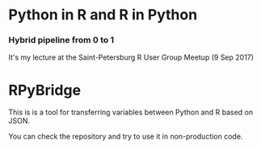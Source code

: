 # Python in R and R in Python
### Hybrid pipeline from 0 to 1
It's my lecture at the Saint-Petersburg R User Group Meetup (9 Sep 2017)

# RPyBridge
This is is a tool for transferring variables between Python and R based on JSON.

You can check the repository and try to use it in non-production code.
